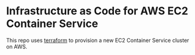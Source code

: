 # Infrastructure as Code for AWS EC2 Container Service

This repo uses [terraform](https://terraform.io/) to provision a new EC2 Container Service cluster on AWS. 
